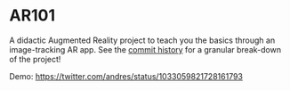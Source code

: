 # AR101

A didactic Augmented Reality project to teach you the basics through an image-tracking AR app. See the [commit history](https://github.com/aornelas/AR101/commits/master) for a granular break-down of the project!

Demo: https://twitter.com/andres/status/1033059821728161793
